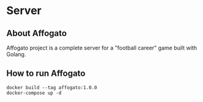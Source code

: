 # Server

## About Affogato

Affogato project is a complete server for a "football career" game built with Golang.

## How to run Affogato

```
docker build --tag affogato:1.0.0  
docker-compose up -d
```

<!-- ## Project database schema -->
